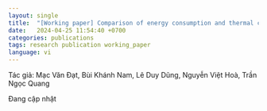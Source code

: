 ```yaml
---
layout: single
title:  "[Working paper] Comparison of energy consumption and thermal comfort between rooms with inverter and non-inverter air conditioning in Hanoi, Vietnam"
date:   2024-04-25 11:54:40 +0700
categories: publications
tags: research publication working_paper
language: vi
---
```

Tác giả: Mạc Văn Đạt, Bùi Khánh Nam, Lê Duy Dũng, Nguyễn Việt Hoà, Trần Ngọc Quang

Đang cập nhật
